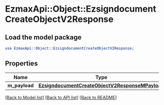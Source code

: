 # EzmaxApi::Object::EzsigndocumentCreateObjectV2Response

## Load the model package
```perl
use EzmaxApi::Object::EzsigndocumentCreateObjectV2Response;
```

## Properties
Name | Type | Description | Notes
------------ | ------------- | ------------- | -------------
**m_payload** | [**EzsigndocumentCreateObjectV2ResponseMPayload**](EzsigndocumentCreateObjectV2ResponseMPayload.md) |  | 

[[Back to Model list]](../README.md#documentation-for-models) [[Back to API list]](../README.md#documentation-for-api-endpoints) [[Back to README]](../README.md)



